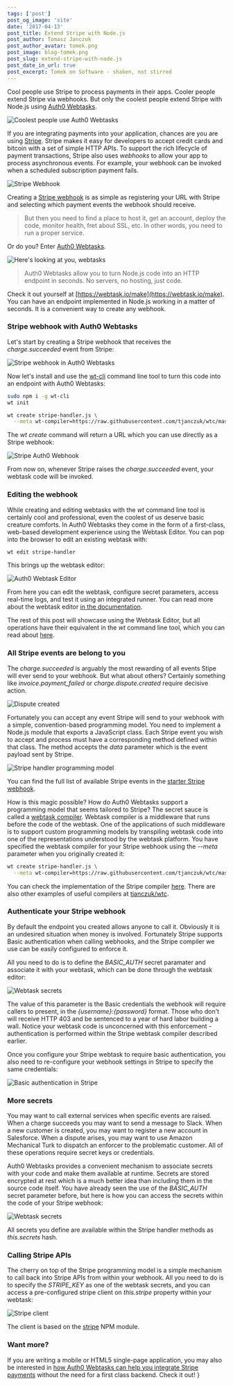 ```yaml
---
tags: ['post']
post_og_image: 'site'
date: '2017-04-13'  
post_title: Extend Stripe with Node.js
post_author: Tomasz Janczuk
post_author_avatar: tomek.png
post_image: blog-tomek.png
post_slug: extend-stripe-with-node.js
post_date_in_url: true
post_excerpt: Tomek on Software - shaken, not stirred
---
```


Cool people use Stripe to process payments in their apps. Cooler people extend Stripe via webhooks. But only the coolest people extend Stripe with Node.js using [Auth0 Webtasks](https://webtask.io). 

<img src="tomek-blog/2017-04-13/0.jpg" class="tj-img-diagram-100" alt="Coolest people use Auth0 Webtasks">

If you are integrating payments into your application, chances are you are using [Stripe](https://stripe.com). Stripe makes it easy for developers to accept credit cards and bitcoin with a set of simple HTTP APIs. To support the rich lifecycle of payment transactions, Stripe also uses *webhooks* to allow your app to process asynchronous events. For example, your webhook can be invoked when a scheduled subscription payment fails. 

<img src="tomek-blog/2017-04-13/1.png" class="tj-img-diagram-100" alt="Stripe Webhook">

Creating a [Stripe webhook](https://stripe.com/docs/webhooks) is as simple as registering your URL with Stripe and selecting which payment events the webhook should receive. 

> But then you need to find a place to host it, get an account, deploy the code, monitor health, fret about SSL, etc. In other words, you need to run a proper service. 

Or do you? Enter [Auth0 Webtasks](https://webtask.io). 

<img src="tomek-blog/2017-04-13/2.jpg" class="tj-img-diagram-75" alt="Here's looking at you, webtasks"> 

> Auth0 Webtasks allow you to turn Node.js code into an HTTP endpoint in seconds. No servers, no hosting, just code. 

Check it out yourself at [https://webtask.io/make](https://webtask.io/make). You can have an endpoint implemented in Node.js working in a matter of seconds. It is a convenient way to create any webhook. 

### Stripe webhook with Auth0 Webtasks

Let's start by creating a Stripe webhook that receives the *charge.succeeded* event from Stripe: 

<img src="tomek-blog/2017-04-13/3.png" class="tj-img-diagram-100" alt="Stripe webhook in Auth0 Webtasks"> 

Now let's install and use the [wt-cli](https://webtask.io/cli) command line tool to turn this code into an endpoint with Auth0 Webtasks: 

```bash
sudo npm i -g wt-cli
wt init

wt create stripe-handler.js \
  --meta wt-compiler=https://raw.githubusercontent.com/tjanczuk/wtc/master/stripe_compiler.js
```

The *wt create* command will return a URL which you can use directly as a Stripe webhook: 

<img src="tomek-blog/2017-04-13/4.png" class="tj-img-diagram-100" alt="Stripe Auth0 Webhook">

From now on, whenever Stripe raises the *charge.succeeded* event, your webtask code will be invoked. 

### Editing the webhook

While creating and editing webtasks with the *wt* command line tool is certainly cool and professional, even the coolest of us deserve basic creature comforts. In Auth0 Webtasks they come in the form of a first-class, web-based development experience using the Webtask Editor. You can pop into the browser to edit an existing webtask with:

```bash
wt edit stripe-handler
```

This brings up the webtask editor:

<img src="tomek-blog/2017-04-13/5.png" class="tj-img-diagram-100" alt="Auth0 Webtask Editor">

From here you can edit the webtask, configure secret parameters, access real-time logs, and test it using an integrated runner. You can read more about the webtask editor [in the documentation](https://webtask.io/docs/editor). 

The rest of this post will showcase using the Webtask Editor, but all operations have their equivalent in the *wt* command line tool, which you can read about [here](https://github.com/tjanczuk/wtc#stripe-webhook). 

### All Stripe events are belong to you

The *charge.succeeded* is arguably the most rewarding of all events Stipe will ever send to your webhook. But what about others? Certainly something like *invoice.payment_failed* or *charge.dispute.created* require decisive action. 

<img src="tomek-blog/2017-04-13/6.jpg" class="tj-img-diagram-75" alt="Dispute created"> 

Fortunately you can accept any event Stripe will send to your webhook with a simple, convention-based programming model. You need to implement a Node.js module that exports a JavaScript class. Each Stripe event you wish to accept and process must have a corresponding method defined within that class. The method accepts the *data* parameter which is the event payload sent by Stripe. 

<img src="tomek-blog/2017-04-13/7.png" class="tj-img-diagram-100" alt="Stripe handler programming model">

You can find the full list of available Stripe events in the [starter Stripe webhook](https://github.com/tjanczuk/wtc/blob/master/stripe_handler.js). 

How is this magic possible? How do Auth0 Webtasks support a programming model that seems tailored to Stripe? The secret sauce is called a [webtask compiler](https://webtask.io/docs/webtask-compilers). Webtask compiler is a middleware that runs before the code of the webtask. One of the applications of such middleware is to support custom programming models by transpiling webtask code into one of the representations understood by the webtask platform. You have specified the webtask compiler for your Stripe webhook using the *--meta* parameter when you originally created it: 

```bash
wt create stripe-handler.js \
  --meta wt-compiler=https://raw.githubusercontent.com/tjanczuk/wtc/master/stripe_compiler.js
```

You can check the implementation of the Stripe compiler [here](https://github.com/tjanczuk/wtc/blob/master/stripe_compiler.js). There are also other examples of useful compilers at [tjanczuk/wtc](https://github.com/tjanczuk/wtc). 

### Authenticate your Stripe webhook

By default the endpoint you created allows anyone to call it. Obviously it is an undesired situation when money is involved. Fortunately Stripe supports Basic authentication when calling webhooks, and the Stripe compiler we use can be easily configured to enforce it. 

All you need to do is to define the *BASIC_AUTH* secret paramater and associate it with your webtask, which can be done through the webtask editor: 

<img src="tomek-blog/2017-04-13/8.png" class="tj-img-diagram-100" alt="Webtask secrets">

The value of this parameter is the Basic credentials the webhook will require callers to present, in the *{username}:{password}* format. Those who don't will receive HTTP 403 and be sentenced to a year of hard labor building a wall. Notice your webtask code is unconcerned with this enforcement - authentication is performed within the Stripe webtask compiler described earlier. 

Once you configure your Stripe webtask to require basic authentication, you also need to re-configure your webhook settings in Stripe to specify the same credentials: 

<img src="tomek-blog/2017-04-13/9.png" class="tj-img-diagram-100" alt="Basic authentication in Stripe">

### More secrets

You may want to call external services when specific events are raised. When a charge succeeds you may want to send a message to Slack. When a new customer is created, you may want to register a new account in Salesforce. When a dispute arises, you may want to use Amazon Mechanical Turk to dispatch an enforcer to the problematic customer. All of these operations require secret keys or credentials. 

Auth0 Webtasks provides a convenient mechanism to associate secrets with your code and make them available at runtime. Secrets are stored encrypted at rest which is a much better idea than including them in the source code itself. You have already seen the use of the *BASIC_AUTH* secret parameter before, but here is how you can access the secrets within the code of your Stripe webhook:

<img src="tomek-blog/2017-04-13/10.png" class="tj-img-diagram-100" alt="Webtask secrets">

All secrets you define are available within the Stripe handler methods as *this.secrets* hash. 

### Calling Stripe APIs

The cherry on top of the Stripe programming model is a simple mechanism to call back into Stripe APIs from within your webhook. All you need to do is to specify the *STRIPE_KEY* as one of the webtask secrets, and you can access a pre-configured stripe client on *this.stripe* property within your webtask: 

<img src="tomek-blog/2017-04-13/11.png" class="tj-img-diagram-100" alt="Stripe client">

The client is based on the [stripe](https://www.npmjs.com/package/stripe) NPM module. 

### Want more?

If you are writing a mobile or HTML5 single-page application, you may also be interested in [how Auth0 Webtasks can help you integrate Stripe payments](https://tomasz.janczuk.org/2016/01/accept-stripe-payments-without-backend-using-webtasks.html) without the need for a first class backend. Check it out!
}